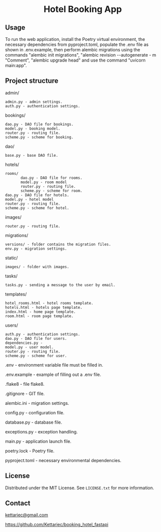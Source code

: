 
<br><h1 align="center">Hotel Booking App</h3>
<!-- USAGE EXAMPLES -->
## Usage

To run the web application, install the Poetry virtual environment, the necessary dependencies from pyproject.toml, populate the .env file as shown in .env.example, then perform alembic migrations using the commands "alembic init migrations", "alembic revision --autogenerate - m "Comment", "alembic upgrade head" and use the command "uvicorn main:app".

  
<!-- ABOUT THE PROJECT -->
## Project structure

admin/

    admin.py - admin settings.
    auth.py - authentication settings.

bookings/

    dao.py - DAO file for bookings.
    model.py - booking model.
    router.py - routing file.
    scheme.py - scheme for booking.

dao/

    base.py - base DAO file.

hotels/

    rooms/
           dao.py - DAO file for rooms.
           model.py - room model
           router.py - routing file.
           scheme.py - scheme for room.
    dao.py - DAO file for hotels.
    model.py - hotel model
    router.py - routing file.
    scheme.py - scheme for hotel.

images/

    router.py - routing file.

migrations/

    versions/ - folder contains the migration files.
    env.py - migration settings.

static/

    images/ - folder with images.

tasks/

    tasks.py - sending a message to the user by email.

templates/

    hotel_rooms.html - hotel rooms template.
    hotels.html - hotels page template.
    index.html - home page template.
    room.html - room page template.

users/

    auth.py - authentication settings.
    dao.py - DAO file for users.
    dependencies.py - 
    model.py - user model.
    router.py - routing file.
    scheme.py - scheme for user.

.env - environment variable file must be filled in.

.env.example - example of filling out a .env file.

.flake8 - file flake8.

.gitignore - GIT file.

alembic.ini - migration settings.

config.py - configuration file.

database.py - database file.

exceptions.py - exception handling.

main.py - application launch file.

poetry.lock - Poetry file.

pyproject.toml - necessary environmental dependencies.


<!-- LICENSE -->
## License

Distributed under the MIT License. See `LICENSE.txt` for more information.


<!-- CONTACT -->
## Contact

kettariec@gmail.com

https://github.com/Kettariec/booking_hotel_fastapi